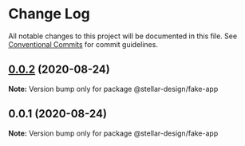 # Change Log

All notable changes to this project will be documented in this file.
See [Conventional Commits](https://conventionalcommits.org) for commit guidelines.

## [0.0.2](/compare/v0.0.1...v0.0.2) (2020-08-24)

**Note:** Version bump only for package @stellar-design/fake-app





## 0.0.1 (2020-08-24)

**Note:** Version bump only for package @stellar-design/fake-app
